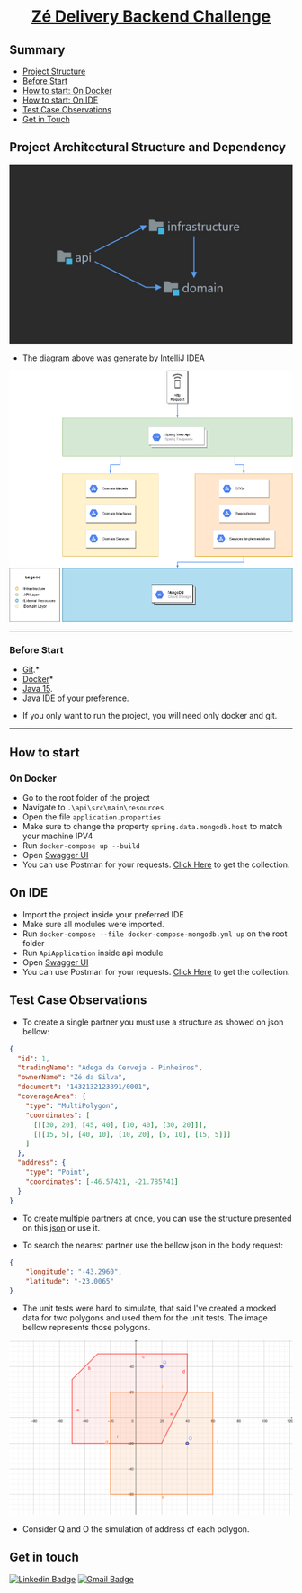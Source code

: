 <h1 align="center">
     <a href="#"> Zé Delivery Backend Challenge </a>
</h1>


## Summary

* [Project Structure](#project-architectural-structure-and-dependency)
* [Before Start](#before-start)
* [How to start: On Docker](#on-docker)
* [How to start: On IDE](#on-ide)
* [Test Case Observations](#test-case-observations)
* [Get in Touch](#get-in-touch)


## Project Architectural Structure and Dependency
![Graph Dependency Architecture](files/project-dependency.jpg)

- The diagram above was generate by IntelliJ IDEA

![Graph Architecture](files/ze-arch.png)

---

### Before Start

- [Git](https://git-scm.com).*
- [Docker](https://docs.docker.com/get-docker/)*
- [Java 15](https://www.oracle.com/br/java/technologies/javase-jdk15-downloads.html).
- Java IDE of your preference.

* If you only want to run the project, you will need only docker and git.

---

## How to start

### On Docker

- Go to the root folder of the project
- Navigate to ```.\api\src\main\resources```
- Open the file ```application.properties```
- Make sure to change the property ```spring.data.mongodb.host``` to match your machine IPV4
- Run ```docker-compose up --build```
- Open [Swagger UI](http://localhost:8080/api/v1/swagger-ui.html)
- You can use Postman for your requests. [Click Here](https://www.getpostman.com/collections/1ddc11077ac30ad48d18) to get the collection.

## On IDE

- Import the project inside your preferred IDE
- Make sure all modules were imported.
- Run ```docker-compose --file docker-compose-mongodb.yml up``` on the root folder
- Run ```ApiApplication``` inside api module
- Open [Swagger UI](http://localhost:8080/api/v1/swagger-ui.html)
- You can use Postman for your requests. [Click Here](https://www.getpostman.com/collections/1ddc11077ac30ad48d18) to get the collection.


## Test Case Observations

- To create a single partner you must use a structure as showed on json bellow:

```json
{
  "id": 1, 
  "tradingName": "Adega da Cerveja - Pinheiros",
  "ownerName": "Zé da Silva",
  "document": "1432132123891/0001",
  "coverageArea": { 
    "type": "MultiPolygon", 
    "coordinates": [
      [[[30, 20], [45, 40], [10, 40], [30, 20]]], 
      [[[15, 5], [40, 10], [10, 20], [5, 10], [15, 5]]]
    ]
  },
  "address": { 
    "type": "Point",
    "coordinates": [-46.57421, -21.785741]
  }
}
```

- To create multiple partners at once, you can use the structure presented on this [json](files/massive-data.json) or use it.

- To search the nearest partner use the bellow json in the body request:
```json
{
    "longitude": "-43.2960",
    "latitude": "-23.0065"
}
```

- The unit tests were hard to simulate, that said I've created a mocked data for two polygons and used them for the unit tests. The image bellow represents those polygons.

![Graph Architecture](files/geogebra-export.png)

- Consider Q and O the simulation of address of each polygon.
## Get in touch
[![Linkedin Badge](https://img.shields.io/badge/-LinkedIn-blue?style=flat-square&logo=Linkedin&logoColor=white&link=https://www.linkedin.com/in/katsshura/)](https://www.linkedin.com/in/katsshura/)
[![Gmail Badge](https://img.shields.io/badge/-Gmail-c14438?style=flat-square&logo=Gmail&logoColor=white&link=mailto:xr.emerson@gmail.com)](mailto:xr.emerson@gmail.com)
